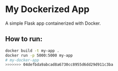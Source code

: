 # My Dockerized App

A simple Flask app containerized with Docker.

## How to run:
```bash
docker build -t my-app .
docker run -p 5000:5000 my-app
# my-docker-app
>>>>>>> 04defbda9abcad8a6730cc8955d6dd29d911c3ba
